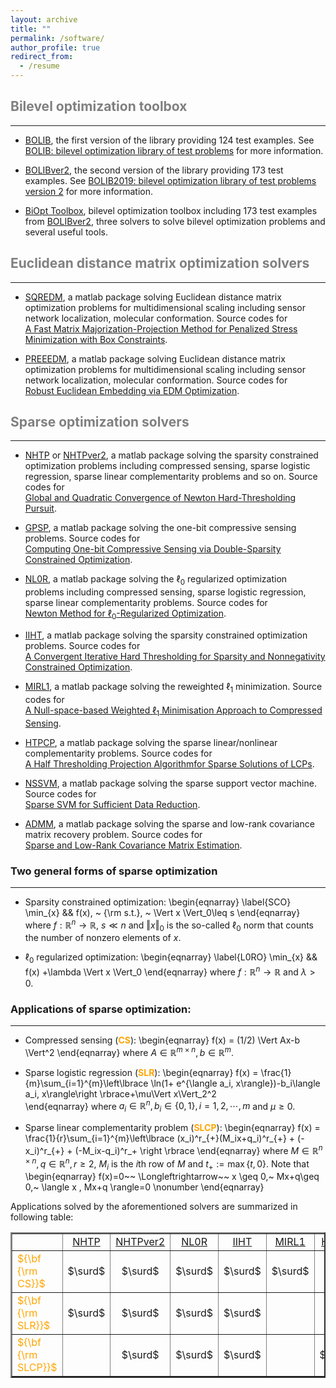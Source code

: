 ```yaml
---
layout: archive
title: ""  
permalink: /software/
author_profile: true
redirect_from:
  - /resume
---
```


## <span style="color:grey">Bilevel optimization toolbox</span> 
 ---

* [BOLIB](https://github.com/ShenglongZhou/BOLIB), the first version of the library providing 124 test examples. See [BOLIB: bilevel optimization library of test problems](https://arxiv.org/abs/1812.00230) for more information.

* [BOLIBver2](https://biopt.github.io/bolib/), the second version of  the library providing 173 test examples. See [BOLIB2019: bilevel optimization library of test problems version 2](https://www.researchgate.net/publication/338375731) for more information.

* [BiOpt Toolbox](https://biopt.github.io/),  bilevel optimization toolbox including 173 test examples from [BOLIBver2](https://biopt.github.io/bolib/), three solvers to solve bilevel optimization problems and several useful tools.

## <span style="color:grey">Euclidean distance matrix optimization solvers</span> 
---
* [SQREDM](https://github.com/ShenglongZhou/SQREDM), a matlab package solving Euclidean distance matrix optimization problems for multidimensional scaling including sensor network localization, molecular conformation.   Source codes for <br>
  [A Fast Matrix Majorization-Projection Method for Penalized Stress Minimization with Box Constraints](https://ieeexplore.ieee.org/document/8399531).

* [PREEEDM](https://github.com/ShenglongZhou/PREEEDM), a matlab package solving Euclidean distance matrix optimization problems for multidimensional scaling including sensor network localization, molecular conformation.   Source codes for <br>
  [Robust Euclidean Embedding via EDM Optimization](https://doi.org/10.1007/s12532-019-00168-0).



## <span style="color:grey">Sparse optimization solvers</span> 
---
* [NHTP](https://github.com/ShenglongZhou/NHTP) or [NHTPver2](https://github.com/ShenglongZhou/NHTPver2), a matlab package solving the sparsity constrained optimization problems including compressed sensing, sparse logistic regression, sparse linear complementarity problems and so on.  Source codes for <br>
  [Global and Quadratic Convergence of Newton Hard-Thresholding Pursuit](https://arxiv.org/abs/1901.02763).

* [GPSP](https://github.com/ShenglongZhou/GPSP), a matlab package solving the one-bit compressive sensing problems.  Source codes for <br>
  [Computing One-bit Compressive Sensing via Double-Sparsity Constrained Optimization](https://www.researchgate.net/publication/348371863).
  
* [NL0R](https://github.com/ShenglongZhou/NL0R), a matlab package solving the $\ell_0$ regularized optimization problems including compressed sensing, sparse logistic regression, sparse linear complementarity problems.  Source codes for <br>
  [Newton Method for $\ell_0$-Regularized Optimization](https://arxiv.org/abs/2004.05132).

* [IIHT](https://github.com/ShenglongZhou/IIHT), a matlab package solving the sparsity constrained optimization problems.  Source codes for <br>
[A Convergent Iterative Hard Thresholding for Sparsity and Nonnegativity Constrained Optimization](http://www.ybook.co.jp/online2/oppjo/vol13/p325.html). 

* [MIRL1](https://github.com/ShenglongZhou/MIRL1), a matlab package solving the reweighted $\ell_1$ minimization.  Source codes for <br>
  [A Null-space-based Weighted $\ell_1$ Minimisation Approach to Compressed Sensing](https://doi.org/10.1093/imaiai/iaw002).
 
* [HTPCP](https://github.com/ShenglongZhou/HTPCP), a matlab package solving the sparse linear/nonlinear complementarity problems.  Source codes for <br>
  [A Half Thresholding Projection Algorithmfor Sparse Solutions of LCPs](https://link.springer.com/article/10.1007/s11590-014-0834-7). 
  
* [NSSVM](https://github.com/ShenglongZhou/NSSVM), a matlab package solving the sparse support vector machine.  Source codes for <br>
  [Sparse SVM for Sufficient Data Reduction](https://arxiv.org/abs/2005.13771). 
  
* [ADMM](https://github.com/ShenglongZhou/ADMM), a matlab package solving the  sparse and low-rank covariance matrix recovery problem.  Source codes for <br>
  [Sparse and Low-Rank Covariance Matrix Estimation](https://link.springer.com/article/10.1007/s40305-014-0058-7). 
 
### Two general forms of sparse optimization 
 ---
  * Sparsity  constrained optimization:
\begin{eqnarray}
\label{SCO} \min_{x} && f(x), ~ {\rm s.t.}, ~ \Vert x \Vert_0\leq s 
\end{eqnarray}
 where $f: \mathbb{R}^{ n}\rightarrow  \mathbb{R}$, $s\ll n$ and $\Vert x \Vert_0$ is the so-called $\ell_0$ norm that counts the number of nonzero elements of $x$. 
 
 * $\ell_0$ regularized optimization:
\begin{eqnarray}
\label{L0RO} \min_{x} && f(x) +\lambda \Vert x \Vert_0 
\end{eqnarray}
 where $f: \mathbb{R}^{ n}\rightarrow  \mathbb{R}$ and $\lambda>0$. 
 
### Applications of sparse optimization:  
---

 * Compressed sensing (<span style="color:orange">**CS**</span>):
\begin{eqnarray}
f(x) = (1/2) \Vert Ax-b \Vert^2
\end{eqnarray}
where $A\in\mathbb{R}^{m\times n}, b\in \mathbb{R}^{m}$. 

* Sparse logistic regression (<span style="color:orange">**SLR**</span>):
\begin{eqnarray}
f(x) =  \frac{1}{m}\sum_{i=1}^{m}\left\lbrace \ln(1+ e^{\langle a_i, x\rangle})-b_i\langle a_i, x\rangle\right \rbrace+\mu\Vert x\Vert_2^2  
\end{eqnarray}
where $a_i\in\mathbb{R}^{n}, b_i\in \lbrace 0,1\rbrace, i=1,2,\cdots,m$ and $\mu\geq0$.

* Sparse linear complementarity problem (<span style="color:orange">**SLCP**</span>):
\begin{eqnarray}
f(x) = \frac{1}{r}\sum_{i=1}^{m}\left\lbrace   (x_i)^r_{+}(M_ix+q_i)^r_{+}  +   (-x_i)^r_{+}   +  (-M_ix-q_i)^r_+ \right \rbrace 
\end{eqnarray}
where $M\in\mathbb{R}^{n\times n}, q\in \mathbb{R}^{n}, r\geq 2$, $M_i$ is the $i$th row of $M$ and $t_+:=\max \lbrace t,0\rbrace$. 
Note that  
\begin{eqnarray}
 f(x)=0~~ \Longleftrightarrow~~ x \geq 0,~ Mx+q\geq 0,~ \langle x , Mx+q \rangle=0 \nonumber
\end{eqnarray}

Applications solved by the aforementioned solvers are summarized in following table:

 <table border="2" width="0.5">
    <tr>
      <td style="width:5%" align="center"> </td>
      <td style="width:5%" align="center"><a  href='https://github.com/ShenglongZhou/NHTP'>NHTP</a></td>
      <td style="width:5%" align="center"><a  href='https://github.com/ShenglongZhou/NHTPver2'>NHTPver2</a></td>
      <td style="width:5%" align="center"><a  href='https://github.com/ShenglongZhou/NL0R'>NL0R</a></td>
      <td style="width:5%" align="center"><a  href='https://github.com/ShenglongZhou/IIHT'>IIHT</a></td>
      <td style="width:5%" align="center"><a  href='https://github.com/ShenglongZhou/MIRL1'>MIRL1</a></td>
      <td style="width:5%" align="center"><a  href='https://github.com/ShenglongZhou/HTPCP'>HTPCP</a></td>
    </tr>
     <tr>
    	  <td style="width:5%" align="left"><span style="color:orange">${\bf {\rm CS}}$</span></td>
        <td style="width:5%" align="center">$\surd$</td>
        <td style="width:5%" align="center">$\surd$</td>
        <td style="width:5%" align="center">$\surd$</td>
        <td style="width:5%" align="center">$\surd$</td>
        <td style="width:5%" align="center">$\surd$</td>
        <td style="width:5%" align="center"> </td> 
    </tr>
      <tr>
    	  <td style="width:5%" align="left"><span style="color:orange">${\bf {\rm SLR}}$</span></td>
        <td style="width:5%" align="center">$\surd$</td>
        <td style="width:5%" align="center">$\surd$</td>
        <td style="width:5%" align="center">$\surd$</td>
        <td style="width:5%" align="center">$\surd$</td>
        <td style="width:5%" align="center"> </td> 
        <td style="width:5%" align="center"> </td> 
    </tr>
      <tr>
    	  <td style="width:5%" align="left"><span style="color:orange">${\bf {\rm SLCP}}$</span></td>
        <td style="width:5%" align="center"> </td>
        <td style="width:5%" align="center">$\surd$</td>
        <td style="width:5%" align="center">$\surd$</td>
        <td style="width:5%" align="center">$\surd$</td>
        <td style="width:5%" align="center"> </td>
        <td style="width:5%" align="center">$\surd$</td> 
    </tr>
    </table>
 
 



